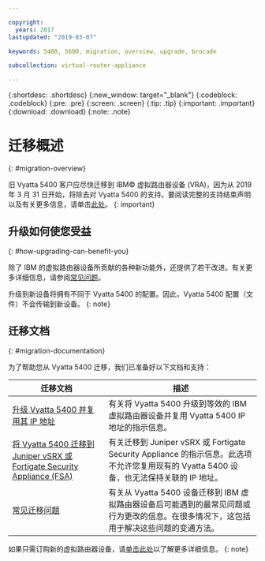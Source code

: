 ```yaml
---

copyright:
  years: 2017
lastupdated: "2019-03-07"

keywords: 5400, 5600, migration, overview, upgrade, brocade

subcollection: virtual-router-appliance

---
```


{:shortdesc: .shortdesc}
{:new_window: target="_blank"}
{:codeblock: .codeblock}
{:pre: .pre}
{:screen: .screen}
{:tip: .tip}
{:important: .important}
{:download: .download}
{:note: .note}

# 迁移概述
{: #migration-overview}

旧 Vyatta 5400 客户应尽快迁移到 IBM© 虚拟路由器设备 (VRA)，因为从 2019 年 3 月 31 日开始，将除去对 Vyatta 5400 的支持。要阅读完整的支持结束声明以及有关更多信息，请单击[此处](/docs/infrastructure/virtual-router-appliance?topic=virtual-router-appliance-vyatta-5400-end-of-support-announcement)。
{: important}

## 升级如何使您受益
{: #how-upgrading-can-benefit-you}

除了 IBM 的虚拟路由器设备所贡献的各种新功能外，还提供了若干改进。有关更多详细信息，请参阅[常见问题](/docs/infrastructure/virtual-router-appliance?topic=virtual-router-appliance-faqs-for-ibm-virtual-router-appliance#what-improvements-does-the-virtual-router-appliance-vyatta-5600-have-over-the-vyatta-5400-)。

升级到新设备将拥有不同于 Vyatta 5400 的配置。因此，Vyatta 5400 配置（文件）不会传输到新设备。
{: note}

## 迁移文档
{: #migration-documentation}

为了帮助您从 Vyatta 5400 迁移，我们已准备好以下文档和支持：

|迁移文档|描述|
| ------------- | ------------- |
| [升级 Vyatta 5400 并复用其 IP 地址](/docs/infrastructure/virtual-router-appliance?topic=virtual-router-appliance-upgrading-the-vyatta-5400-and-reusing-its-ip-addresses)|有关将 Vyatta 5400 升级到等效的 IBM 虚拟路由器设备并复用 Vyatta 5400 IP 地址的指示信息。|
| [将 Vyatta 5400 迁移到 Juniper vSRX 或 Fortigate Security Appliance (FSA)](/docs/infrastructure/virtual-router-appliance?topic=virtual-router-appliance-migrating-a-vyatta-5400-to-a-juniper-vsrx-or-fortigate-security-appliance-fsa-10gbps) |有关迁移到 Juniper vSRX 或 Fortigate Security Appliance 的指示信息。此选项不允许您复用现有的 Vyatta 5400 设备，也无法保持关联的 IP 地址。|
| [常见迁移问题](/docs/infrastructure/virtual-router-appliance?topic=virtual-router-appliance-vyatta-5400-common-migration-issues)|有关从 Vyatta 5400 设备迁移到 IBM 虚拟路由器设备后可能遇到的最常见问题或行为更改的信息。在很多情况下，这包括用于解决这些问题的变通方法。|

如果只需订购新的虚拟路由器设备，请[单击此处](/docs/infrastructure/virtual-router-appliance?topic=virtual-router-appliance-getting-started)以了解更多详细信息。
{: note}
